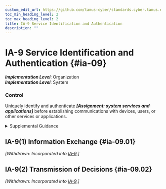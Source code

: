 ```yaml
---
custom_edit_url: https://github.com/tamus-cyber/standards.cyber.tamus.edu/tree/main/static/content/tamus.edu/TAMUS_profile.xml
toc_min_heading_level: 2
toc_max_heading_level: 2
title: IA-9 Service Identification and Authentication
description: ""
---
```


# IA-9 Service Identification and Authentication {#ia-09}

_**Implementation Level**_: Organization\
_**Implementation Level**_: System

### Control

Uniquely identify and authenticate _**[Assignment: system services and applications]**_ before establishing communications with devices, users, or other services or applications.

<details>
  <summary>Supplemental Guidance</summary>

Uniquely identify and authenticate _**[Assignment: system services and applications]**_ before establishing communications with devices, users, or other services or applications.

</details>

## IA-9(1) Information Exchange {#ia-09.01}

_[Withdrawn: Incorporated into [IA-9](../ia/ia-09#ia-09).]_

## IA-9(2) Transmission of Decisions {#ia-09.02}

_[Withdrawn: Incorporated into [IA-9](../ia/ia-09#ia-09).]_

